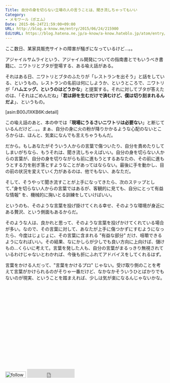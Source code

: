 ```yaml
---
Title: 自分の身を切らない立場の人の言うことは、聞き流しちゃってもいい
Category:
- メモワール（ポエム）
Date: 2015-06-24T21:59:00+09:00
URL: http://blog.a-know.me/entry/2015/06/24/215900
EditURL: https://blog.hatena.ne.jp/a-know/a-know.hateblo.jp/atom/entry/8454420450098811102
---
```


ここ数日、某家具販売サイトの障害が騒ぎになっているけど...。。


アジャイルサムライという、アジャイル開発についての指南書とでもいうべき書籍に、ニワトリとブタが登場する、ある喩え話がある。


それはある日、ニワトリとブタのふたりが「レストランを出そう」と話をしている、というもの。レストランの名前は何にしようか、というところで、ニワトリが「**ハムエッグ、というのはどうかな**」と提案する。それに対してブタが答えたのは、「それはごめんだね」｢**君は卵を生むだけで済むけど、僕は切り刻まれるんだよ**｣、というもの。




[asin:B00J1XKB6K:detail]




この喩え話のあと、本の中では「**現場にうるさいニワトリは必要ない**」と断じているんだけど...。。まぁ、自分の身に火の粉が降りかかるような心配のないところからは、ほんと、気楽になんでも言えちゃうもんだ。


だから。もしあなたがそういう人からの言葉で傷ついたり、自分を責めたりしてしまいがちなら、もうそれは、聞き流しちゃえばいい。自分の身を切らない人からの言葉が、自分の身を切りながらも前に進もうとするあなたの、その前に進もうとする力を削ぎ落とすようなことがあってはならない。最後に手を動かし、目の前の状況を変えていく力があるのは、他でもない、あなただ。


そして、そうやって聞き流すことが上手になってきたら、次のステップとして、”身を切らない人からの言葉ではあるが、客観的に見ても、自分にとって有益な情報” を、機械的に掬いとる訓練をしていけばいい。


というのも、そのような言葉を投げ掛けてくれる幸せ、そのような環境が身近にある贅沢、という側面もあるからだ。


そのような人は、良かれと思って、そのような言葉を投げかけてくれている場合が多い。なので、その言葉に対して、あなたが上手に傷つかずにすむようになったら、今度はじょじょに、その言葉に含まれる "有益な部分" だけ、咀嚼できるようになればいい。その結果、なにかしらが少しでも良い方向に上向けば、儲けもの...くらいに考えて。言葉を発した人も、自分の言葉がまるっきり無視されているわけじゃないとわかれば、今後も折にふれてアドバイスをしてくれるはず。


言葉をかける人だって、"言葉をかけるプロ" じゃない。受け取り側のことを考えて言葉がかけられるのがそりゃ一番だけど、なかなかそういうひとばかりでもないのが現実、ということを踏まえれば、少しは気が楽になるんじゃないかな。


<script async src="//pagead2.googlesyndication.com/pagead/js/adsbygoogle.js"></script>
<!-- article-bottom2 -->
<ins class="adsbygoogle"
     style="display:inline-block;width:300px;height:250px"
     data-ad-client="ca-pub-3463034538369189"
     data-ad-slot="5274552934"></ins>
<script>
(adsbygoogle = window.adsbygoogle || []).push({});
</script>


<div>
<a href='http://cloud.feedly.com/#subscription%2Ffeed%2Fhttp%3A%2F%2Fblog.a-know.me%2Ffeed'  target='blank'><img id='feedlyFollow' src='http://s3.feedly.com/img/follows/feedly-follow-rectangle-volume-small_2x.png' alt='follow us in feedly' width='65' height='20'></a>

<iframe src="http://blog.hatena.ne.jp/a-know/a-know.hateblo.jp/subscribe/iframe" allowtransparency="true" frameborder="0" scrolling="no" width="150" height="28"></iframe>
</div>
